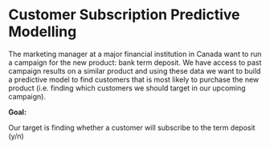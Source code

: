 # Customer Subscription Predictive Modelling

The marketing manager at a major financial institution in Canada want to run a campaign for the new product: bank term deposit. We have access to past campaign results on a similar product and using these data we want to build a predictive model to find customers that is most likely to purchase the new product (i.e. finding which customers we should target in our upcoming campaign).

**Goal:**

Our target is finding whether a customer will subscribe to the term deposit (y/n)
